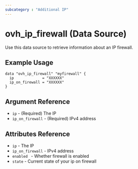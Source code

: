 ```yaml
---
subcategory : "Additional IP"
---
```


# ovh_ip_firewall (Data Source)

Use this data source to retrieve information about an IP firewall.

## Example Usage

```hcl
data "ovh_ip_firewall" "myfirewall" {
  ip             = "XXXXXX"
  ip_on_firewall = "XXXXXX"
}
```

## Argument Reference

* `ip` - (Required) The IP
* `ip_on_firewall` - (Required) IPv4 address

## Attributes Reference

* `ip` - The IP
* `ip_on_firewall` - IPv4 address
* `enabled ` - Whether firewall is enabled
* `state` - Current state of your ip on firewall